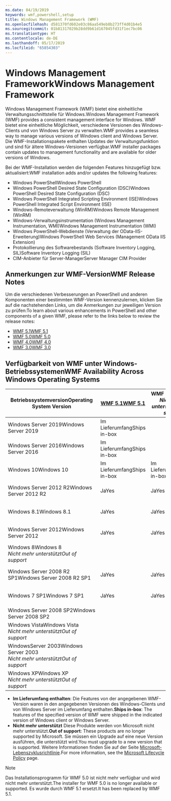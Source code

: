 ```yaml
---
ms.date: 04/19/2019
keywords: wmf,powershell,setup
title: Windows Management Framework (WMF)
ms.openlocfilehash: d581370fd602e03c86aa549eb8b273ff4d01b4e5
ms.sourcegitcommit: 01b81317029b28dd9b61d167045fd31f1ec7bc06
ms.translationtype: HT
ms.contentlocale: de-DE
ms.lasthandoff: 05/17/2019
ms.locfileid: "65854303"
---
```

# <a name="windows-management-framework"></a><span data-ttu-id="2ea34-103">Windows Management Framework</span><span class="sxs-lookup"><span data-stu-id="2ea34-103">Windows Management Framework</span></span>

<span data-ttu-id="2ea34-104">Windows Management Framework (WMF) bietet eine einheitliche Verwaltungsschnittstelle für Windows.</span><span class="sxs-lookup"><span data-stu-id="2ea34-104">Windows Management Framework (WMF) provides a consistent management interface for Windows.</span></span> <span data-ttu-id="2ea34-105">WMF bietet eine einheitliche Möglichkeit, verschiedene Versionen des Windows-Clients und von Windows Server zu verwalten.</span><span class="sxs-lookup"><span data-stu-id="2ea34-105">WMF provides a seamless way to manage various versions of Windows client and Windows Server.</span></span> <span data-ttu-id="2ea34-106">Die WMF-Installationspakete enthalten Updates der Verwaltungsfunktion und sind für ältere Windows-Versionen verfügbar.</span><span class="sxs-lookup"><span data-stu-id="2ea34-106">WMF installer packages contain updates to management functionality and are available for older versions of Windows.</span></span>

<span data-ttu-id="2ea34-107">Bei der WMF-Installation werden die folgenden Features hinzugefügt bzw. aktualisiert:</span><span class="sxs-lookup"><span data-stu-id="2ea34-107">WMF installation adds and/or updates the following features:</span></span>

- <span data-ttu-id="2ea34-108">Windows PowerShell</span><span class="sxs-lookup"><span data-stu-id="2ea34-108">Windows PowerShell</span></span>
- <span data-ttu-id="2ea34-109">Windows PowerShell Desired State Configuration (DSC)</span><span class="sxs-lookup"><span data-stu-id="2ea34-109">Windows PowerShell Desired State Configuration (DSC)</span></span>
- <span data-ttu-id="2ea34-110">Windows PowerShell Integrated Scripting Environment (ISE)</span><span class="sxs-lookup"><span data-stu-id="2ea34-110">Windows PowerShell Integrated Script Environment (ISE)</span></span>
- <span data-ttu-id="2ea34-111">Windows-Remoteverwaltung (WinRM)</span><span class="sxs-lookup"><span data-stu-id="2ea34-111">Windows Remote Management (WinRM)</span></span>
- <span data-ttu-id="2ea34-112">Windows-Verwaltungsinstrumentation (Windows Management Instrumentation, WMI)</span><span class="sxs-lookup"><span data-stu-id="2ea34-112">Windows Management Instrumentation (WMI)</span></span>
- <span data-ttu-id="2ea34-113">Windows PowerShell-Webdienste (Verwaltung der OData-IIS-Erweiterung)</span><span class="sxs-lookup"><span data-stu-id="2ea34-113">Windows PowerShell Web Services (Management OData IIS Extension)</span></span>
- <span data-ttu-id="2ea34-114">Protokollierung des Softwarebestands (Software Inventory Logging, SIL)</span><span class="sxs-lookup"><span data-stu-id="2ea34-114">Software Inventory Logging (SIL)</span></span>
- <span data-ttu-id="2ea34-115">CIM-Anbieter für Server-Manager</span><span class="sxs-lookup"><span data-stu-id="2ea34-115">Server Manager CIM Provider</span></span>

## <a name="wmf-release-notes"></a><span data-ttu-id="2ea34-116">Anmerkungen zur WMF-Version</span><span class="sxs-lookup"><span data-stu-id="2ea34-116">WMF Release Notes</span></span>

<span data-ttu-id="2ea34-117">Um die verschiedenen Verbesserungen an PowerShell und anderen Komponenten einer bestimmten WMF-Version kennenzulernen, klicken Sie auf die nachstehenden Links, um die Anmerkungen zur jeweiligen Version zu prüfen:</span><span class="sxs-lookup"><span data-stu-id="2ea34-117">To learn about various enhancements in PowerShell and other components of a given WMF, please refer to the links below to review the release notes:</span></span>

- [<span data-ttu-id="2ea34-118">WMF 5.1</span><span class="sxs-lookup"><span data-stu-id="2ea34-118">WMF 5.1</span></span>](whats-new/release-notes.md#wmf-51-changes)
- [<span data-ttu-id="2ea34-119">WMF 5.0</span><span class="sxs-lookup"><span data-stu-id="2ea34-119">WMF 5.0</span></span>](whats-new/release-notes.md#wmf-50-changes)
- [<span data-ttu-id="2ea34-120">WMF 4.0</span><span class="sxs-lookup"><span data-stu-id="2ea34-120">WMF 4.0</span></span>](https://download.microsoft.com/download/3/D/6/3D61D262-8549-4769-A660-230B67E15B25/Windows%20Management%20Framework%204%200%20Release%20Notes.docx)
- [<span data-ttu-id="2ea34-121">WMF 3.0</span><span class="sxs-lookup"><span data-stu-id="2ea34-121">WMF 3.0</span></span>](https://download.microsoft.com/download/E/7/6/E76850B8-DA6E-4FF5-8CCE-A24FC513FD16/WMF%203%20Release%20Notes.docx)

## <a name="wmf-availability-across-windows-operating-systems"></a><span data-ttu-id="2ea34-122">Verfügbarkeit von WMF unter Windows-Betriebssystemen</span><span class="sxs-lookup"><span data-stu-id="2ea34-122">WMF Availability Across Windows Operating Systems</span></span>

|        <span data-ttu-id="2ea34-123">Betriebssystemversion</span><span class="sxs-lookup"><span data-stu-id="2ea34-123">Operating System Version</span></span>         | <span data-ttu-id="2ea34-124">[WMF 5.1][]</span><span class="sxs-lookup"><span data-stu-id="2ea34-124">[WMF 5.1][]</span></span>  | <span data-ttu-id="2ea34-125">WMF 5.0</span><span class="sxs-lookup"><span data-stu-id="2ea34-125">WMF 5.0</span></span><br><span data-ttu-id="2ea34-126">*Nicht mehr unterstützt*</span><span class="sxs-lookup"><span data-stu-id="2ea34-126">*Out of support*</span></span> | <span data-ttu-id="2ea34-127">[WMF 4.0][]</span><span class="sxs-lookup"><span data-stu-id="2ea34-127">[WMF 4.0][]</span></span>  | <span data-ttu-id="2ea34-128">[WMF 3.0][]</span><span class="sxs-lookup"><span data-stu-id="2ea34-128">[WMF 3.0][]</span></span>  | <span data-ttu-id="2ea34-129">[WMF 2.0][]</span><span class="sxs-lookup"><span data-stu-id="2ea34-129">[WMF 2.0][]</span></span>  |
| --------------------------------------- | ------------ | --------------------------- | ------------ | ------------ | ------------ |
| <span data-ttu-id="2ea34-130">Windows Server 2019</span><span class="sxs-lookup"><span data-stu-id="2ea34-130">Windows Server 2019</span></span>                     | <span data-ttu-id="2ea34-131">Im Lieferumfang</span><span class="sxs-lookup"><span data-stu-id="2ea34-131">Ships in-box</span></span> |                             |              |              |              |
| <span data-ttu-id="2ea34-132">Windows Server 2016</span><span class="sxs-lookup"><span data-stu-id="2ea34-132">Windows Server 2016</span></span>                     | <span data-ttu-id="2ea34-133">Im Lieferumfang</span><span class="sxs-lookup"><span data-stu-id="2ea34-133">Ships in-box</span></span> |                             |              |              |              |
| <span data-ttu-id="2ea34-134">Windows 10</span><span class="sxs-lookup"><span data-stu-id="2ea34-134">Windows 10</span></span>                              | <span data-ttu-id="2ea34-135">Im Lieferumfang</span><span class="sxs-lookup"><span data-stu-id="2ea34-135">Ships in-box</span></span> | <span data-ttu-id="2ea34-136">Im Lieferumfang</span><span class="sxs-lookup"><span data-stu-id="2ea34-136">Ships in-box</span></span>                |              |              |              |
| <span data-ttu-id="2ea34-137">Windows Server 2012 R2</span><span class="sxs-lookup"><span data-stu-id="2ea34-137">Windows Server 2012 R2</span></span>                  | <span data-ttu-id="2ea34-138">Ja</span><span class="sxs-lookup"><span data-stu-id="2ea34-138">Yes</span></span>          | <span data-ttu-id="2ea34-139">Ja</span><span class="sxs-lookup"><span data-stu-id="2ea34-139">Yes</span></span>                         | <span data-ttu-id="2ea34-140">Im Lieferumfang</span><span class="sxs-lookup"><span data-stu-id="2ea34-140">Ships in-box</span></span> |              |              |
| <span data-ttu-id="2ea34-141">Windows 8.1</span><span class="sxs-lookup"><span data-stu-id="2ea34-141">Windows 8.1</span></span>                             | <span data-ttu-id="2ea34-142">Ja</span><span class="sxs-lookup"><span data-stu-id="2ea34-142">Yes</span></span>          | <span data-ttu-id="2ea34-143">Ja</span><span class="sxs-lookup"><span data-stu-id="2ea34-143">Yes</span></span>                         | <span data-ttu-id="2ea34-144">Im Lieferumfang</span><span class="sxs-lookup"><span data-stu-id="2ea34-144">Ships in-box</span></span> |              |              |
| <span data-ttu-id="2ea34-145">Windows Server 2012</span><span class="sxs-lookup"><span data-stu-id="2ea34-145">Windows Server 2012</span></span>                     | <span data-ttu-id="2ea34-146">Ja</span><span class="sxs-lookup"><span data-stu-id="2ea34-146">Yes</span></span>          | <span data-ttu-id="2ea34-147">Ja</span><span class="sxs-lookup"><span data-stu-id="2ea34-147">Yes</span></span>                         | <span data-ttu-id="2ea34-148">Ja</span><span class="sxs-lookup"><span data-stu-id="2ea34-148">Yes</span></span>          | <span data-ttu-id="2ea34-149">Im Lieferumfang</span><span class="sxs-lookup"><span data-stu-id="2ea34-149">Ships in-box</span></span> |              |
| <span data-ttu-id="2ea34-150">Windows 8</span><span class="sxs-lookup"><span data-stu-id="2ea34-150">Windows 8</span></span><br><span data-ttu-id="2ea34-151">*Nicht mehr unterstützt*</span><span class="sxs-lookup"><span data-stu-id="2ea34-151">*Out of support*</span></span>           |              |                             |              | <span data-ttu-id="2ea34-152">Im Lieferumfang</span><span class="sxs-lookup"><span data-stu-id="2ea34-152">Ships in-box</span></span> |              |
| <span data-ttu-id="2ea34-153">Windows Server 2008 R2 SP1</span><span class="sxs-lookup"><span data-stu-id="2ea34-153">Windows Server 2008 R2 SP1</span></span>              | <span data-ttu-id="2ea34-154">Ja</span><span class="sxs-lookup"><span data-stu-id="2ea34-154">Yes</span></span>          | <span data-ttu-id="2ea34-155">Ja</span><span class="sxs-lookup"><span data-stu-id="2ea34-155">Yes</span></span>                         | <span data-ttu-id="2ea34-156">Ja</span><span class="sxs-lookup"><span data-stu-id="2ea34-156">Yes</span></span>          | <span data-ttu-id="2ea34-157">Ja</span><span class="sxs-lookup"><span data-stu-id="2ea34-157">Yes</span></span>          | <span data-ttu-id="2ea34-158">Im Lieferumfang</span><span class="sxs-lookup"><span data-stu-id="2ea34-158">Ships in-box</span></span> |
| <span data-ttu-id="2ea34-159">Windows 7 SP1</span><span class="sxs-lookup"><span data-stu-id="2ea34-159">Windows 7 SP1</span></span>                           | <span data-ttu-id="2ea34-160">Ja</span><span class="sxs-lookup"><span data-stu-id="2ea34-160">Yes</span></span>          | <span data-ttu-id="2ea34-161">Ja</span><span class="sxs-lookup"><span data-stu-id="2ea34-161">Yes</span></span>                         | <span data-ttu-id="2ea34-162">Ja</span><span class="sxs-lookup"><span data-stu-id="2ea34-162">Yes</span></span>          | <span data-ttu-id="2ea34-163">Ja</span><span class="sxs-lookup"><span data-stu-id="2ea34-163">Yes</span></span>          | <span data-ttu-id="2ea34-164">Im Lieferumfang</span><span class="sxs-lookup"><span data-stu-id="2ea34-164">Ships in-box</span></span> |
| <span data-ttu-id="2ea34-165">Windows Server 2008 SP2</span><span class="sxs-lookup"><span data-stu-id="2ea34-165">Windows Server 2008 SP2</span></span>                 |              |                             |              | <span data-ttu-id="2ea34-166">Ja</span><span class="sxs-lookup"><span data-stu-id="2ea34-166">Yes</span></span>          | <span data-ttu-id="2ea34-167">Ja</span><span class="sxs-lookup"><span data-stu-id="2ea34-167">Yes</span></span>          |
| <span data-ttu-id="2ea34-168">Windows Vista</span><span class="sxs-lookup"><span data-stu-id="2ea34-168">Windows Vista</span></span><br><span data-ttu-id="2ea34-169">*Nicht mehr unterstützt*</span><span class="sxs-lookup"><span data-stu-id="2ea34-169">*Out of support*</span></span>       |              |                             |              |              | <span data-ttu-id="2ea34-170">Ja</span><span class="sxs-lookup"><span data-stu-id="2ea34-170">Yes</span></span>          |
| <span data-ttu-id="2ea34-171">WindowsServer 2003</span><span class="sxs-lookup"><span data-stu-id="2ea34-171">Windows Server 2003</span></span><br><span data-ttu-id="2ea34-172">*Nicht mehr unterstützt*</span><span class="sxs-lookup"><span data-stu-id="2ea34-172">*Out of support*</span></span> |              |                             |              |              | <span data-ttu-id="2ea34-173">Ja</span><span class="sxs-lookup"><span data-stu-id="2ea34-173">Yes</span></span>          |
| <span data-ttu-id="2ea34-174">Windows XP</span><span class="sxs-lookup"><span data-stu-id="2ea34-174">Windows XP</span></span><br><span data-ttu-id="2ea34-175">*Nicht mehr unterstützt*</span><span class="sxs-lookup"><span data-stu-id="2ea34-175">*Out of support*</span></span>          |              |                             |              | <span data-ttu-id="2ea34-176">Ja</span><span class="sxs-lookup"><span data-stu-id="2ea34-176">Yes</span></span>          | <span data-ttu-id="2ea34-177">Ja</span><span class="sxs-lookup"><span data-stu-id="2ea34-177">Yes</span></span>          |

- <span data-ttu-id="2ea34-178">**Im Lieferumfang enthalten**: Die Features von der angegebenen WMF-Version waren in den angegebenen Versionen des Windows-Clients und von Windows Server im Lieferumfang enthalten.</span><span class="sxs-lookup"><span data-stu-id="2ea34-178">**Ships in-box**: The features of the specified version of WMF were shipped in the indicated version of Windows client or Windows Server.</span></span>
- <span data-ttu-id="2ea34-179">**Nicht mehr unterstützt** Diese Produkte werden von Microsoft nicht mehr unterstützt.</span><span class="sxs-lookup"><span data-stu-id="2ea34-179">**Out of support**: These products are no longer supported by Microsoft.</span></span> <span data-ttu-id="2ea34-180">Sie müssen ein Upgrade auf eine neue Version ausführen, die unterstützt wird.</span><span class="sxs-lookup"><span data-stu-id="2ea34-180">You must upgrade to a new version that is supported.</span></span> <span data-ttu-id="2ea34-181">Weitere Informationen finden Sie auf der Seite [Microsoft-Lebenszyklusrichtlinie][].</span><span class="sxs-lookup"><span data-stu-id="2ea34-181">For more information, see the [Microsoft Lifecycle Policy][] page.</span></span>

> [!NOTE]
> <span data-ttu-id="2ea34-182">Das Installationsprogramm für WMF 5.0 ist nicht mehr verfügbar und wird nicht mehr unterstützt.</span><span class="sxs-lookup"><span data-stu-id="2ea34-182">The installer for WMF 5.0 is no longer available or supported.</span></span> <span data-ttu-id="2ea34-183">Es wurde durch WMF 5.1 ersetzt.</span><span class="sxs-lookup"><span data-stu-id="2ea34-183">It has been replaced by WMF 5.1.</span></span>

[Microsoft-Lebenszyklusrichtlinie]: https://support.microsoft.com/lifecycle
[Microsoft Lifecycle Policy]: https://support.microsoft.com/lifecycle
[WMF 5.1]: https://aka.ms/wmf51download
[WMF 4.0]: https://aka.ms/wmf4download
[WMF 3.0]: https://aka.ms/wmf3download
[WMF 2.0]: https://aka.ms/wmf2download

